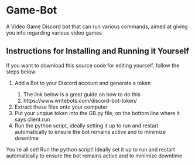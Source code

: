 # Game-Bot

A Video Game Discord bot that can run various commands, aimed at giving you info regarding various video games

<h2>Instructions for Installing and Running it Yourself</h2>
If you want to download this source code for editing yourself, follow the steps below:
<ol>
  <li>Add a Bot to your Discord account and generate a token </li>
    <ol>
      <li>The link below is a great guide on how to do this</li>
      <li>https://www.writebots.com/discord-bot-token/</li>
    </ol>
  <li>Extract these files onto your computer</li>
  <li>Put your unqiue token into the GB.py file, on the bottom line where it says client.run</li>
  <li>Run the python script, ideally setting it up to run and restart automatically to ensure the bot remains active and to minimize downtime</li>
</ol> 

You're all set! Run the python script! Ideally set it up to run and restart automatically to ensure the bot remains active and to minimize downtime

